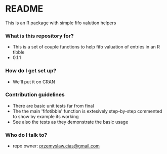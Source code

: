 # README #

This is an R package with simple fifo valution helpers

### What is this repository for? ###

* This is a set of couple functions to help fifo valuation of entries in an R tibble
* 0.1.1


### How do I get set up? ###

* We'll put it on CRAN

### Contribution guidelines ###

* There are basic unit tests far from final
* The the main 'fifotibble' function is extesively step-by-step commented to show by example its working 
* See also the tests as they demonstrate the basic usage

### Who do I talk to? ###

* repo owner: przemyslaw.cias@gmail.com
